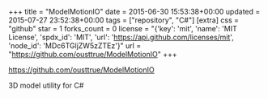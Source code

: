 +++
title = "ModelMotionIO"
date = 2015-06-30 15:53:38+00:00
updated = 2015-07-27 23:52:38+00:00
tags = ["repository", "C#"]
[extra]
css = "github"
star = 1
forks_count = 0
license = "{'key': 'mit', 'name': 'MIT License', 'spdx_id': 'MIT', 'url': 'https://api.github.com/licenses/mit', 'node_id': 'MDc6TGljZW5zZTEz'}"
url = "https://github.com/ousttrue/ModelMotionIO"
+++

<https://github.com/ousttrue/ModelMotionIO>

3D model utility for C#
